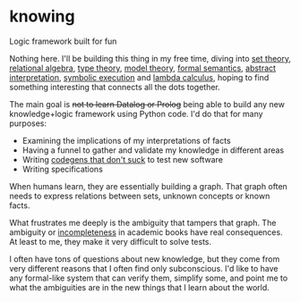 # knowing
Logic framework built for fun

Nothing here. I'll be building this thing in my free time, diving into [set theory](https://en.wikipedia.org/wiki/Set_theory), [relational algebra](https://en.wikipedia.org/wiki/Relational_algebra), [type theory](https://en.wikipedia.org/wiki/Type_theory), [model theory](https://en.wikipedia.org/wiki/Model_theory), [formal semantics](https://en.wikipedia.org/wiki/Formal_semantics_(natural_language)), [abstract interpretation](https://en.wikipedia.org/wiki/Abstract_interpretation), [symbolic execution](https://en.wikipedia.org/wiki/Symbolic_execution) and [lambda calculus](https://en.wikipedia.org/wiki/Lambda_calculus), hoping to find something interesting that connects all the dots together.

The main goal is ~~not to learn Datalog or Prolog~~ being able to build any new knowledge+logic framework using Python code.
I'd do that for many purposes:
- Examining the implications of my interpretations of facts
- Having a funnel to gather and validate my knowledge in different areas
- Writing [codegens that don't suck](https://github.com/bswck/generate-errno-stub) to test new software
- Writing specifications

When humans learn, they are essentially building a graph. That graph often needs to express relations between sets, unknown concepts or known facts.

What frustrates me deeply is the ambiguity that tampers that graph. The ambiguity or [incompleteness](https://en.wikipedia.org/wiki/G%C3%B6del%27s_incompleteness_theorems#Formal_systems:_completeness,_consistency,_and_effective_axiomatization) in academic books have real consequences. At least to me, they make it very difficult to solve tests.

I often have tons of questions about new knowledge, but they come from very different reasons that I often find only subconscious. I'd like to have any formal-like system that can verify them, simplify some, and point me to what the ambiguities are in the new things that I learn about the world.
